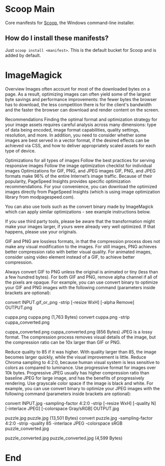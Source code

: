 # Scoop Main

Core manifests for [Scoop](https://scoop.sh), the Windows command-line installer.

How do I install these manifests?
---------------------------------

Just `scoop install <manifest>`. This is the default bucket for Scoop and is added by default.

# ImageMagick
Overview
Images often account for most of the downloaded bytes on a page. As a result, optimizing images can often yield some of the largest byte savings and performance improvements: the fewer bytes the browser has to download, the less competition there is for the client's bandwidth and the faster the browser can download and render content on the screen.

Recommendations
Finding the optimal format and optimization strategy for your image assets requires careful analysis across many dimensions: type of data being encoded, image format capabilities, quality settings, resolution, and more. In addition, you need to consider whether some images are best served in a vector format, if the desired effects can be achieved via CSS, and how to deliver appropriately scaled assets for each type of device.

Optimizations for all types of images
Follow the best practices for serving responsive images
Follow the image optimization checklist for individual images
Optimizations for GIF, PNG, and JPEG images
GIF, PNG, and JPEG formats make 96% of the entire Internet’s image traffic. Because of their popularity, PageSpeed Insights provides specific optimization recommendations. For your convenience, you can download the optimized images directly from PageSpeed Insights (which is using image optimization library from modpagespeed.com).

You can also use tools such as the convert binary made by ImageMagick which can apply similar optimizations - see example instructions below.

If you use third party tools, please be aware that the transformation might make your images larger, if yours were already very well optimized. If that happens, please use your originals.

GIF and PNG are lossless formats, in that the compression process does not make any visual modification to the images. For still images, PNG achieves better compression ratio with better visual quality. For animated images, consider using video element instead of a GIF, to achieve better compression.

Always convert GIF to PNG unless the original is animated or tiny (less than a few hundred bytes).
For both GIF and PNG, remove alpha channel if all of the pixels are opaque.
For example, you can use convert binary to optimize your GIF and PNG images with the following command (parameters inside brackets are optional):

convert INPUT.gif_or_png -strip [-resize WxH] [-alpha Remove] OUTPUT.png

cuppa.png
cuppa.png (1,763 Bytes)
convert cuppa.png -strip cuppa_converted.png

cuppa_converted.png
cuppa_converted.png (856 Bytes)
JPEG is a lossy format. The compression process removes visual details of the image, but the compression ratio can be 10x larger than GIF or PNG.

Reduce quality to 85 if it was higher. With quality larger than 85, the image becomes larger quickly, while the visual improvement is little.
Reduce Chroma sampling to 4:2:0, because human visual system is less sensitive to colors as compared to luminance.
Use progressive format for images over 10k bytes. Progressive JPEG usually has higher compression ratio than baseline JPEG for large image, and has the benefits of progressively rendering.
Use grayscale color space if the image is black and white.
For example, you can use convert binary to optimize your JPEG images with the following command (parameters inside brackets are optional):

convert INPUT.jpg -sampling-factor 4:2:0 -strip [-resize WxH] [-quality N] [-interlace JPEG] [-colorspace Gray/sRGB] OUTPUT.jpg

puzzle.jpg
puzzle.jpg (13,501 Bytes)
convert puzzle.jpg -sampling-factor 4:2:0 -strip -quality 85 -interlace JPEG -colorspace sRGB puzzle_converted.jpg

puzzle_converted.jpg
puzzle_converted.jpg (4,599 Bytes)

# End
